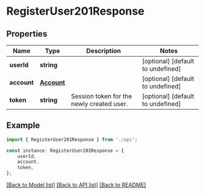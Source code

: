 # RegisterUser201Response


## Properties

Name | Type | Description | Notes
------------ | ------------- | ------------- | -------------
**userId** | **string** |  | [optional] [default to undefined]
**account** | [**Account**](Account.md) |  | [optional] [default to undefined]
**token** | **string** | Session token for the newly created user. | [optional] [default to undefined]

## Example

```typescript
import { RegisterUser201Response } from './api';

const instance: RegisterUser201Response = {
    userId,
    account,
    token,
};
```

[[Back to Model list]](../README.md#documentation-for-models) [[Back to API list]](../README.md#documentation-for-api-endpoints) [[Back to README]](../README.md)

